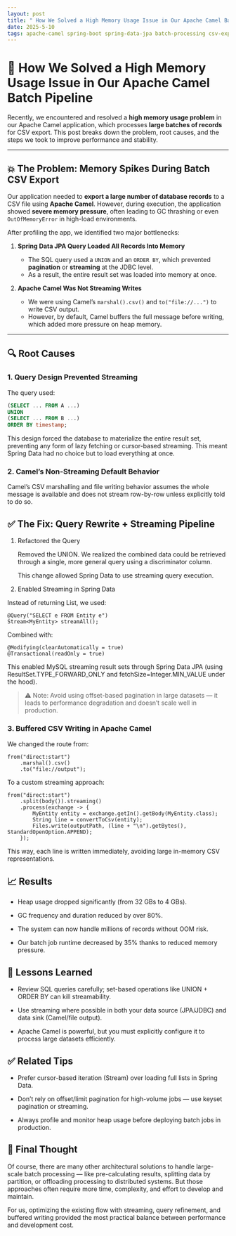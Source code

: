```yaml
---
layout: post
title: " How We Solved a High Memory Usage Issue in Our Apache Camel Batch Pipeline"
date: 2025-5-10
tags: apache-camel spring-boot spring-data-jpa batch-processing csv-export memory-optimization java streaming performance mysql backend
---
```


# 🔧 How We Solved a High Memory Usage Issue in Our Apache Camel Batch Pipeline

Recently, we encountered and resolved a **high memory usage problem** in our Apache Camel application, which processes **large batches of records** for CSV export. This post breaks down the problem, root causes, and the steps we took to improve performance and stability.

---

## 💥 The Problem: Memory Spikes During Batch CSV Export

Our application needed to **export a large number of database records** to a CSV file using **Apache Camel**. However, during execution, the application showed **severe memory pressure**, often leading to GC thrashing or even `OutOfMemoryError` in high-load environments.

After profiling the app, we identified two major bottlenecks:

1. **Spring Data JPA Query Loaded All Records Into Memory**
   - The SQL query used a `UNION` and an `ORDER BY`, which prevented **pagination** or **streaming** at the JDBC level.
   - As a result, the entire result set was loaded into memory at once.

2. **Apache Camel Was Not Streaming Writes**
   - We were using Camel’s `marshal().csv()` and `to("file://...")` to write CSV output.
   - However, by default, Camel buffers the full message before writing, which added more pressure on heap memory.

---

## 🔍 Root Causes

### 1. Query Design Prevented Streaming

The query used:

```sql
(SELECT ... FROM A ...) 
UNION 
(SELECT ... FROM B ...)
ORDER BY timestamp;
```

This design forced the database to materialize the entire result set, preventing any form of lazy fetching or cursor-based streaming. This meant Spring Data had no choice but to load everything at once.

### 2. Camel’s Non-Streaming Default Behavior

Camel’s CSV marshalling and file writing behavior assumes the whole message is available and does not stream row-by-row unless explicitly told to do so.

## ✅ The Fix: Query Rewrite + Streaming Pipeline

1. Refactored the Query

    Removed the UNION. We realized the combined data could be retrieved through a single, more general query using a discriminator column.

    This change allowed Spring Data to use streaming query execution.

2. Enabled Streaming in Spring Data

Instead of returning List<T>, we used:

```
@Query("SELECT e FROM Entity e")
Stream<MyEntity> streamAll();
```

Combined with:

```
@Modifying(clearAutomatically = true)
@Transactional(readOnly = true)
```

This enabled MySQL streaming result sets through Spring Data JPA (using ResultSet.TYPE_FORWARD_ONLY and fetchSize=Integer.MIN_VALUE under the hood).

> ⚠️ Note: Avoid using offset-based pagination in large datasets — it leads to performance degradation and doesn’t scale well in production.

### 3. Buffered CSV Writing in Apache Camel

We changed the route from:

```
from("direct:start")
    .marshal().csv()
    .to("file://output");
```

To a custom streaming approach:

```
from("direct:start")
    .split(body()).streaming()
    .process(exchange -> {
        MyEntity entity = exchange.getIn().getBody(MyEntity.class);
        String line = convertToCsv(entity);
        Files.write(outputPath, (line + "\n").getBytes(), StandardOpenOption.APPEND);
    });
```

This way, each line is written immediately, avoiding large in-memory CSV representations.

## 📈 Results

- Heap usage dropped significantly (from 32 GBs to 4 GBs).

- GC frequency and duration reduced by over 80%.

- The system can now handle millions of records without OOM risk.

- Our batch job runtime decreased by 35% thanks to reduced memory pressure.

## 🧠 Lessons Learned

- Review SQL queries carefully; set-based operations like UNION + ORDER BY can kill streamability.

- Use streaming where possible in both your data source (JPA/JDBC) and data sink (Camel/file output).

- Apache Camel is powerful, but you must explicitly configure it to process large datasets efficiently.

## ✅ Related Tips

- Prefer cursor-based iteration (Stream<T>) over loading full lists in Spring Data.

- Don’t rely on offset/limit pagination for high-volume jobs — use keyset pagination or streaming.

- Always profile and monitor heap usage before deploying batch jobs in production.

## 💭 Final Thought

Of course, there are many other architectural solutions to handle large-scale batch processing — like pre-calculating results, splitting data by partition, or offloading processing to distributed systems. But those approaches often require more time, complexity, and effort to develop and maintain.

For us, optimizing the existing flow with streaming, query refinement, and buffered writing provided the most practical balance between performance and development cost.
